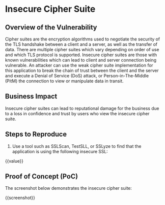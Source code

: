 # Insecure Cipher Suite

## Overview of the Vulnerability

Cipher suites are the encryption algorithms used to negotiate the security of the TLS handshake between a client and a server, as well as the transfer of data. There are multiple cipher suites which vary depending on order of use and which TLS protocol is supported. Insecure cipher suites are those with known vulnerabilities which can lead to client and server connection being vulnerable.
An attacker can use the weak cipher suite implementation for this application to break the chain of trust between the client and the server and execute a Denial of Service (DoS) attack, or Person-in-The-Middle (PitM) the connection to view or manipulate data in transit.

## Business Impact

Insecure cipher suites can lead to reputational damage for the business due to a loss in confidence and trust by users who view the insecure cipher suite.

## Steps to Reproduce

1. Use a tool such as SSLScan, TestSLL, or SSLyze to find that the application is using the following insecure SSL:

{{value}}

## Proof of Concept (PoC)

The screenshot below demonstrates the insecure cipher suite:

{{screenshot}}
